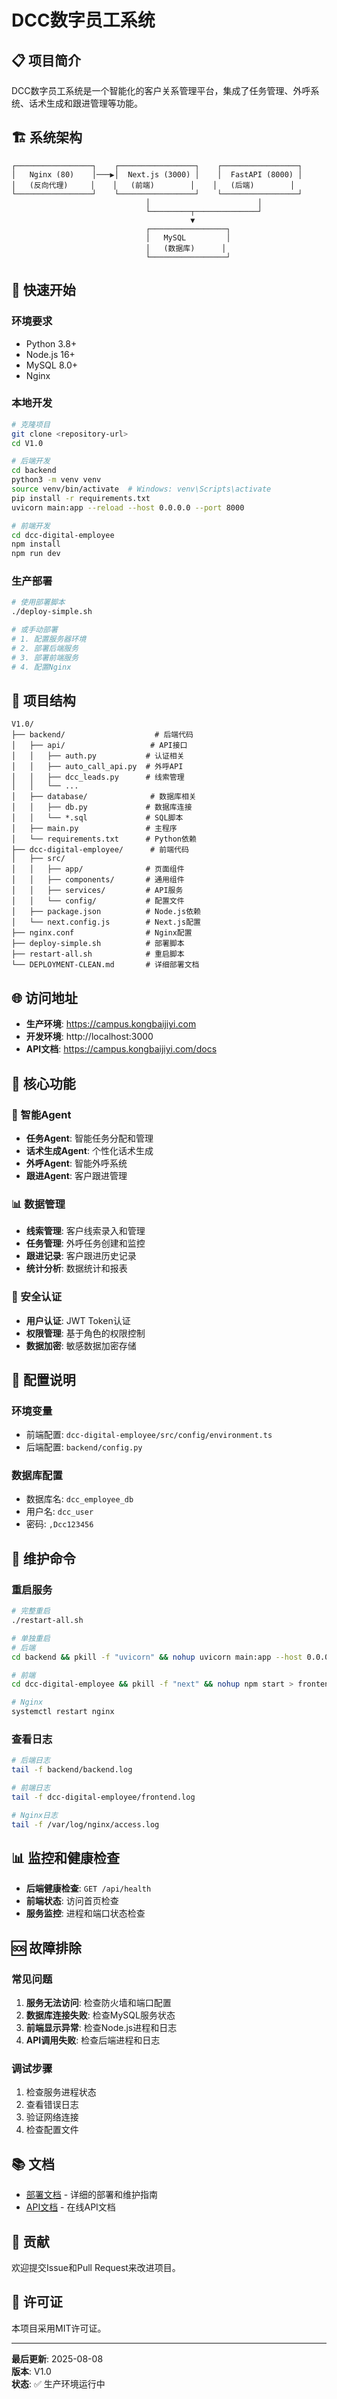 # DCC数字员工系统

## 📋 项目简介

DCC数字员工系统是一个智能化的客户关系管理平台，集成了任务管理、外呼系统、话术生成和跟进管理等功能。

## 🏗️ 系统架构

```
┌─────────────────┐    ┌─────────────────┐    ┌─────────────────┐
│   Nginx (80)    │───▶│  Next.js (3000) │    │  FastAPI (8000) │
│   (反向代理)     │    │   (前端)        │    │   (后端)        │
└─────────────────┘    └─────────────────┘    └─────────────────┘
                              │                        │
                              └─────────┬──────────────┘
                                        ▼
                              ┌─────────────────┐
                              │   MySQL         │
                              │   (数据库)      │
                              └─────────────────┘
```

## 🚀 快速开始

### 环境要求
- Python 3.8+
- Node.js 16+
- MySQL 8.0+
- Nginx

### 本地开发
```bash
# 克隆项目
git clone <repository-url>
cd V1.0

# 后端开发
cd backend
python3 -m venv venv
source venv/bin/activate  # Windows: venv\Scripts\activate
pip install -r requirements.txt
uvicorn main:app --reload --host 0.0.0.0 --port 8000

# 前端开发
cd dcc-digital-employee
npm install
npm run dev
```

### 生产部署
```bash
# 使用部署脚本
./deploy-simple.sh

# 或手动部署
# 1. 配置服务器环境
# 2. 部署后端服务
# 3. 部署前端服务
# 4. 配置Nginx
```

## 📁 项目结构

```
V1.0/
├── backend/                    # 后端代码
│   ├── api/                   # API接口
│   │   ├── auth.py           # 认证相关
│   │   ├── auto_call_api.py  # 外呼API
│   │   ├── dcc_leads.py      # 线索管理
│   │   └── ...
│   ├── database/              # 数据库相关
│   │   ├── db.py             # 数据库连接
│   │   └── *.sql             # SQL脚本
│   ├── main.py               # 主程序
│   └── requirements.txt      # Python依赖
├── dcc-digital-employee/      # 前端代码
│   ├── src/
│   │   ├── app/              # 页面组件
│   │   ├── components/       # 通用组件
│   │   ├── services/         # API服务
│   │   └── config/           # 配置文件
│   ├── package.json          # Node.js依赖
│   └── next.config.js        # Next.js配置
├── nginx.conf                # Nginx配置
├── deploy-simple.sh          # 部署脚本
├── restart-all.sh            # 重启脚本
└── DEPLOYMENT-CLEAN.md       # 详细部署文档
```

## 🌐 访问地址

- **生产环境**: https://campus.kongbaijiyi.com
- **开发环境**: http://localhost:3000
- **API文档**: https://campus.kongbaijiyi.com/docs

## 🔧 核心功能

### 🤖 智能Agent
- **任务Agent**: 智能任务分配和管理
- **话术生成Agent**: 个性化话术生成
- **外呼Agent**: 智能外呼系统
- **跟进Agent**: 客户跟进管理

### 📊 数据管理
- **线索管理**: 客户线索录入和管理
- **任务管理**: 外呼任务创建和监控
- **跟进记录**: 客户跟进历史记录
- **统计分析**: 数据统计和报表

### 🔐 安全认证
- **用户认证**: JWT Token认证
- **权限管理**: 基于角色的权限控制
- **数据加密**: 敏感数据加密存储

## 📝 配置说明

### 环境变量
- 前端配置: `dcc-digital-employee/src/config/environment.ts`
- 后端配置: `backend/config.py`

### 数据库配置
- 数据库名: `dcc_employee_db`
- 用户名: `dcc_user`
- 密码: `,Dcc123456`

## 🔧 维护命令

### 重启服务
```bash
# 完整重启
./restart-all.sh

# 单独重启
# 后端
cd backend && pkill -f "uvicorn" && nohup uvicorn main:app --host 0.0.0.0 --port 8000 > backend.log 2>&1 &

# 前端
cd dcc-digital-employee && pkill -f "next" && nohup npm start > frontend.log 2>&1 &

# Nginx
systemctl restart nginx
```

### 查看日志
```bash
# 后端日志
tail -f backend/backend.log

# 前端日志
tail -f dcc-digital-employee/frontend.log

# Nginx日志
tail -f /var/log/nginx/access.log
```

## 📊 监控和健康检查

- **后端健康检查**: `GET /api/health`
- **前端状态**: 访问首页检查
- **服务监控**: 进程和端口状态检查

## 🆘 故障排除

### 常见问题
1. **服务无法访问**: 检查防火墙和端口配置
2. **数据库连接失败**: 检查MySQL服务状态
3. **前端显示异常**: 检查Node.js进程和日志
4. **API调用失败**: 检查后端进程和日志

### 调试步骤
1. 检查服务进程状态
2. 查看错误日志
3. 验证网络连接
4. 检查配置文件

## 📚 文档

- [部署文档](DEPLOYMENT-CLEAN.md) - 详细的部署和维护指南
- [API文档](https://campus.kongbaijiyi.com/docs) - 在线API文档

## 🤝 贡献

欢迎提交Issue和Pull Request来改进项目。

## 📄 许可证

本项目采用MIT许可证。

---

**最后更新**: 2025-08-08  
**版本**: V1.0  
**状态**: ✅ 生产环境运行中
